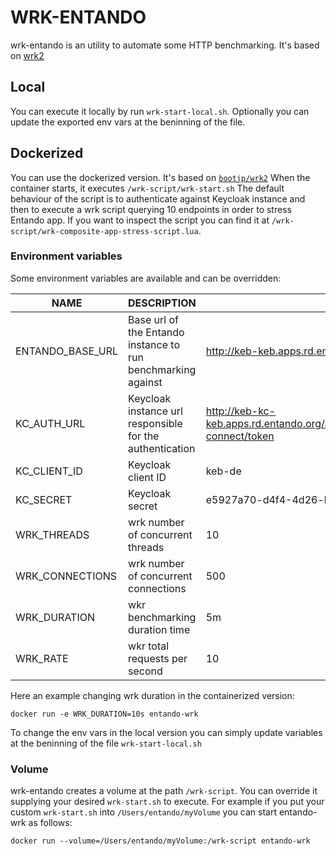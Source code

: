 # WRK-ENTANDO

wrk-entando is an utility to automate some HTTP benchmarking. It's based on [wrk2](https://github.com/giltene/wrk2)

## Local

You can execute it locally by run `wrk-start-local.sh`. Optionally you can update the exported env vars at the beninning of the file.

## Dockerized 

You can use the dockerized version. It's based on [`bootjp/wrk2`](https://hub.docker.com/r/bootjp/wrk2)
When the container starts, it executes `/wrk-script/wrk-start.sh`
The default behaviour of the script is to authenticate against Keycloak instance and then to execute a wrk script querying 10 endpoints in order to stress Entando app.
If you want to inspect the script you can find it at `/wrk-script/wrk-composite-app-stress-script.lua`.

### Environment variables

Some environment variables are available and can be overridden:

| NAME             | DESCRIPTION                                                  | DEFAULT                                                                                 |
|------------------|--------------------------------------------------------------|-----------------------------------------------------------------------------------------|
| ENTANDO_BASE_URL | Base url of the Entando instance to run benchmarking against | http://keb-keb.apps.rd.entando.org/entando-de-app/api                                   |
| KC_AUTH_URL      | Keycloak instance url responsible for the authentication     | http://keb-kc-keb.apps.rd.entando.org/auth/realms/entando/protocol/openid-connect/token |
| KC_CLIENT_ID     | Keycloak client ID                                           | keb-de                                                                                  |
| KC_SECRET        | Keycloak secret                                              | e5927a70-d4f4-4d26-b1cb-34b709a79c75                                                    |
| WRK_THREADS      | wrk number of concurrent threads                             | 10                                                                                      |
| WRK_CONNECTIONS  | wrk number of concurrent connections                         | 500                                                                                     |
| WRK_DURATION     | wkr benchmarking duration time                               | 5m                                                                                      |
| WRK_RATE         | wkr total requests per second                                | 10                                                                                      |

Here an example changing wrk duration in the containerized version:

`docker run -e WRK_DURATION=10s entando-wrk`

To change the env vars in the local version you can simply update variables at the beninning of the file `wrk-start-local.sh`


### Volume

wrk-entando creates a volume at the path `/wrk-script`. You can override it supplying your desired `wrk-start.sh` to execute.
For example if you put your custom `wrk-start.sh` into `/Users/entando/myVolume` you can start entando-wrk as follows:

`docker run --volume=/Users/entando/myVolume:/wrk-script entando-wrk`